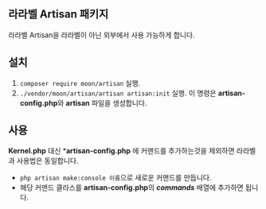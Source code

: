 ## 라라벨 Artisan 패키지

라라벨 Artisan을 라라벨이 아닌 외부에서 사용 가능하게 합니다.

## 설치
1. ```composer require moon/artisan``` 실행.
2. ```./vendor/moon/artisan/artisan artisan:init``` 실행. 이 명령은 **artisan-config.php**와 **artisan** 파일을 생성합니다.

## 사용

**Kernel.php** 대신 ***artisan-config.php** 에 커맨드를 추가하는것을 제외하면 라라벨과 사용법은 동일합니다.

* ```php artisan make:console 이름```으로 새로운 커맨드를 만듭니다.
* 해당 커맨드 클라스를 **artisan-config.php**의 ***commands*** 배열에 추가하면 됩니다.